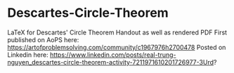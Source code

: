 # Descartes-Circle-Theorem
LaTeX for Descartes' Circle Theorem Handout as well as rendered PDF
First published on AoPS here: https://artofproblemsolving.com/community/c1967976h2700478
Posted on Linkedin here: https://www.linkedin.com/posts/real-trung-nguyen_descartes-circle-theorem-activity-7211971610201726977-3Urd?
